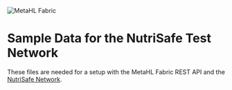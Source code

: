 ![MetaHL Fabric](https://github.com/OTARIS/MF-REST-API/blob/master/logo.png "MetaHL Fabric Logo")

# Sample Data for the NutriSafe Test Network #

These files are needed for a setup with the MetaHL Fabric REST API and the [NutriSafe Network](https://github.com/NutriSafe-DLT/nutrisafe/tree/master/fabric-version2x "NutriSafe Network").